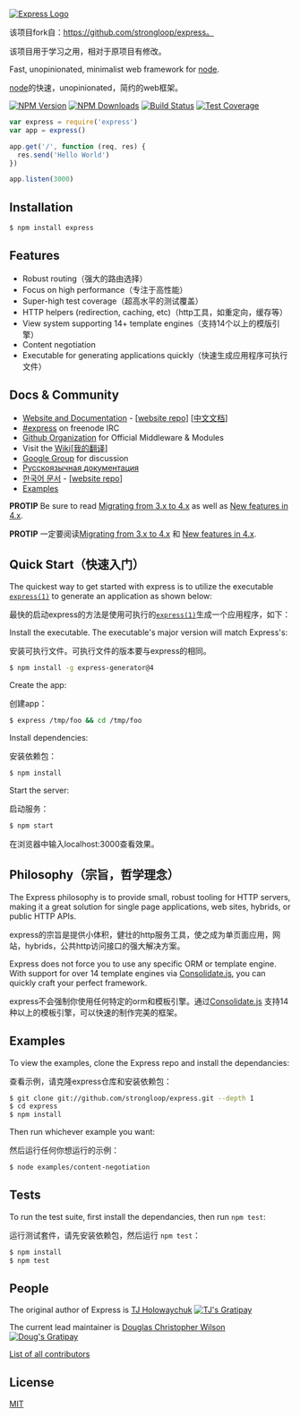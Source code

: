 [![Express Logo](https://i.cloudup.com/zfY6lL7eFa-3000x3000.png)](http://expressjs.com/)

  该项目fork自：https://github.com/strongloop/express。

  该项目用于学习之用，相对于原项目有修改。

  Fast, unopinionated, minimalist web framework for [node](http://nodejs.org).

 [node](http://nodejs.org)的快速，unopinionated，简约的web框架。

  [![NPM Version][npm-image]][npm-url]
  [![NPM Downloads][downloads-image]][downloads-url]
  [![Build Status][travis-image]][travis-url]
  [![Test Coverage][coveralls-image]][coveralls-url]

```js
var express = require('express')
var app = express()

app.get('/', function (req, res) {
  res.send('Hello World')
})

app.listen(3000)
```

## Installation

```bash
$ npm install express
```

## Features

  * Robust routing（强大的路由选择）
  * Focus on high performance（专注于高性能）
  * Super-high test coverage（超高水平的测试覆盖）
  * HTTP helpers (redirection, caching, etc)（http工具，如重定向，缓存等）
  * View system supporting 14+ template engines（支持14个以上的模版引擎）
  * Content negotiation
  * Executable for generating applications quickly（快速生成应用程序可执行文件）

## Docs & Community

  * [Website and Documentation](http://expressjs.com/) - [[website repo](https://github.com/strongloop/expressjs.com)]
        [[中文文档](http://expressjs.jser.us/)]
  * [#express](https://webchat.freenode.net/?channels=express) on freenode IRC
  * [Github Organization](https://github.com/expressjs) for Official Middleware & Modules
  * Visit the [Wiki](https://github.com/strongloop/express/wiki)[[我的翻译](https://git.oschina.net/softwater/express/wikis/home)]
  * [Google Group](https://groups.google.com/group/express-js) for discussion
  * [Русскоязычная документация](http://jsman.ru/express/)
  * [한국어 문서](http://expressjs.kr) - [[website repo](https://github.com/Hanul/expressjs.kr)]
  * [Examples](https://git.oschina.net/softwater/express/wikis/examples)

**PROTIP** Be sure to read [Migrating from 3.x to 4.x](https://github.com/strongloop/express/wiki/Migrating-from-3.x-to-4.x) as well as [New features in 4.x](https://github.com/strongloop/express/wiki/New-features-in-4.x).

**PROTIP** 一定要阅读[Migrating from 3.x to 4.x](https://github.com/strongloop/express/wiki/Migrating-from-3.x-to-4.x) 和 [New features in 4.x](https://github.com/strongloop/express/wiki/New-features-in-4.x).

## Quick Start（快速入门）

  The quickest way to get started with express is to utilize the executable [`express(1)`](https://github.com/expressjs/generator) to generate an application as shown below:

  最快的启动express的方法是使用可执行的[`express(1)`](https://github.com/expressjs/generator)生成一个应用程序，如下：

  Install the executable. The executable's major version will match Express's:

  安装可执行文件。可执行文件的版本要与express的相同。

```bash
$ npm install -g express-generator@4
```

  Create the app:

  创建app：

```bash
$ express /tmp/foo && cd /tmp/foo
```

  Install dependencies:

  安装依赖包：

```bash
$ npm install
```

  Start the server:

  启动服务：

```bash
$ npm start
```

  在浏览器中输入localhost:3000查看效果。

## Philosophy（宗旨，哲学理念）

  The Express philosophy is to provide small, robust tooling for HTTP servers, making
  it a great solution for single page applications, web sites, hybrids, or public
  HTTP APIs.

  express的宗旨是提供小体积，健壮的http服务工具，使之成为单页面应用，网站，hybrids，公共http访问接口的强大解决方案。

  Express does not force you to use any specific ORM or template engine. With support for over
  14 template engines via [Consolidate.js](https://github.com/tj/consolidate.js),
  you can quickly craft your perfect framework.

  express不会强制你使用任何特定的orm和模板引擎。通过[Consolidate.js](https://github.com/tj/consolidate.js)
  支持14种以上的模板引擎，可以快速的制作完美的框架。

## Examples

  To view the examples, clone the Express repo and install the dependancies:

  查看示例，请克隆express仓库和安装依赖包：

```bash
$ git clone git://github.com/strongloop/express.git --depth 1
$ cd express
$ npm install
```

  Then run whichever example you want:

  然后运行任何你想运行的示例：

```bash
$ node examples/content-negotiation
```

## Tests

  To run the test suite, first install the dependancies, then run `npm test`:

  运行测试套件，请先安装依赖包，然后运行 `npm test`：

```bash
$ npm install
$ npm test
```

## People

The original author of Express is [TJ Holowaychuk](https://github.com/tj) [![TJ's Gratipay][gratipay-image-visionmedia]][gratipay-url-visionmedia]

The current lead maintainer is [Douglas Christopher Wilson](https://github.com/dougwilson) [![Doug's Gratipay][gratipay-image-dougwilson]][gratipay-url-dougwilson]

[List of all contributors](https://github.com/strongloop/express/graphs/contributors)

## License

  [MIT](LICENSE)

[npm-image]: https://img.shields.io/npm/v/express.svg?style=flat
[npm-url]: https://npmjs.org/package/express
[downloads-image]: https://img.shields.io/npm/dm/express.svg?style=flat
[downloads-url]: https://npmjs.org/package/express
[travis-image]: https://img.shields.io/travis/strongloop/express.svg?style=flat
[travis-url]: https://travis-ci.org/strongloop/express
[coveralls-image]: https://img.shields.io/coveralls/strongloop/express.svg?style=flat
[coveralls-url]: https://coveralls.io/r/strongloop/express?branch=master
[gratipay-image-visionmedia]: https://img.shields.io/gratipay/visionmedia.svg?style=flat
[gratipay-url-visionmedia]: https://gratipay.com/visionmedia/
[gratipay-image-dougwilson]: https://img.shields.io/gratipay/dougwilson.svg?style=flat
[gratipay-url-dougwilson]: https://gratipay.com/dougwilson/
